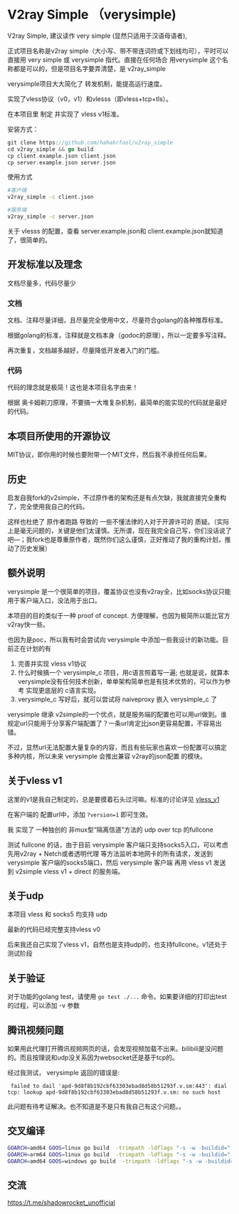 # V2ray Simple （verysimple)

V2ray Simple,  建议读作 very simple (显然只适用于汉语母语者), 

正式项目名称是v2ray simple（大小写、带不带连词符或下划线均可），平时可以直接用 very simple 或 verysimple 指代。直接在任何场合 用verysimple 这个名称都是可以的，但是项目名字要弄清楚，是 v2ray_simple

verysimple项目大大简化了 转发机制，能提高运行速度。

实现了vless协议（v0，v1）和vlesss（即vless+tcp+tls）。

在本项目里 制定 并实现了 vless v1标准。


安装方式：

```go
git clone https://github.com/hahahrfool/v2ray_simple
cd v2ray_simple && go build
cp client.example.json client.json
cp server.example.json server.json
```

使用方式

```sh
#客户端
v2ray_simple -c client.json

#服务端
v2ray_simple -c server.json
```

关于 vlesss 的配置，查看 server.example.json和 client.example.json就知道了，很简单的。

## 开发标准以及理念

文档尽量多，代码尽量少
### 文档

文档、注释尽量详细，且尽量完全使用中文，尽量符合golang的各种推荐标准。

根据golang的标准，注释就是文档本身（godoc的原理），所以一定要多写注释。

再次重复，文档越多越好，尽量降低开发者入门的门槛。

### 代码

代码的理念就是极简！这也是本项目名字由来！

根据 奥卡姆剃刀原理，不要搞一大堆复杂机制，最简单的能实现的代码就是最好的代码。


## 本项目所使用的开源协议

MIT协议，即你用的时候也要附带一个MIT文件，然后我不承担任何后果。

## 历史

启发自我fork的v2simple，不过原作者的架构还是有点欠缺，我就直接完全重构了，完全使用我自己的代码。

这样也杜绝了 原作者跑路 导致的 一些不懂法律的人对于开源许可的 质疑。（实际上是毫无问题的，关键是他们太谨慎。无所谓，现在我完全自己写，你们没话说了吧—；我fork也是尊重原作者，既然你们这么谨慎，正好推动了我的重构计划，推动了历史发展）
## 额外说明

verysimple 是一个很简单的项目，覆盖协议也没有v2ray全，比如socks协议只能用于客户端入口，没法用于出口。

本项目的目的类似于一种 proof of concept. 方便理解，也因为极简所以能比官方v2ray快一些。

也因为是poc，所以我有时会尝试向 verysimple 中添加一些我设计的新功能。目前正在计划的有

1. 完善并实现 vless v1协议
2. 什么时候搞一个 verysimple_c 项目，用c语言照着写一遍; 也就是说，就算本verysimple没有任何技术创新，单单架构简单也是有技术优势的，可以作为参考 实现更底层的 c语言实现。
3. verysimple_c 写好后，就可以尝试将 naiveproxy 嵌入 verysimple_c 了

verysimple 继承 v2simple的一个优点，就是服务端的配置也可以用url做到。谁规定url只能用于分享客户端配置了？一条url肯定比json更容易配置，不容易出错。

不过，显然url无法配置大量复杂的内容，而且有些玩家也喜欢一份配置可以搞定多种内核，所以未来 verysimple 会推出兼容 v2ray的json配置 的模块。

## 关于vless v1

这里的v1是我自己制定的，总是要摸着石头过河嘛。标准的讨论详见 [vless_v1](vless_v1.md)

在客户端的 配置url中，添加 `?version=1` 即可生效。

我 实现了 一种独创的 非mux型“隔离信道”方法的 udp over tcp 的fullcone

测试 fullcone 的话，由于目前 verysimple 客户端只支持socks5入口，可以考虑先用v2ray + Netch或者透明代理 等方法监听本地网卡的所有请求，发送到 verysimple 客户端的socks5端口，然后 verysimple 客户端 再用 vless v1 发送到 v2simple vless v1 + direct 的服务端。



## 关于udp

本项目 vless 和 socks5 均支持 udp

最新的代码已经完整支持vless v0

后来我还自己实现了vless v1，自然也是支持udp的，也支持fullcone。v1还处于测试阶段


## 关于验证

对于功能的golang test，请使用 `go test ./...` 命令。如果要详细的打印出test的过程，可以添加 -v 参数


## 腾讯视频问题
如果用此代理打开腾讯视频网页的话，会发现视频加载不出来。bilibili是没问题的。而且按理说和udp没关系因为websocket还是基于tcp的。

经过我测试， verysimple 返回的错误是:
```
 failed to dail 'apd-9d8f8b192cbf63303ebad8d58b51293f.v.sm:443': dial tcp: lookup apd-9d8f8b192cbf63303ebad8d58b51293f.v.sm: no such host
```

此问题有待考证解决。也不知道是不是只有我自己有这个问题。。

## 交叉编译

```sh
GOARCH=amd64 GOOS=linux go build  -trimpath -ldflags "-s -w -buildid="  -o v2ray_simple_linux_amd64_v1.0.0
GOARCH=arm64 GOOS=linux go build  -trimpath -ldflags "-s -w -buildid="  -o v2ray_simple_linux_arm64_v1.0.0
GOARCH=amd64 GOOS=windows go build  -trimpath -ldflags "-s -w -buildid="  -o v2ray_simple_win10_v1.0.0.exe
```

## 交流

https://t.me/shadowrocket_unofficial
